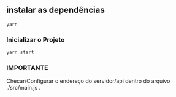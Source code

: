 ## instalar as dependências

```
yarn
```

### Inicializar o Projeto

```
yarn start
```

### IMPORTANTE

Checar/Configurar o endereço do servidor/api dentro do arquivo ./src/main.js .
